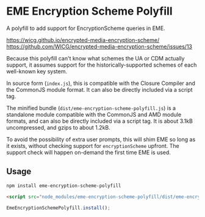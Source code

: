 # EME Encryption Scheme Polyfill

A polyfill to add support for EncryptionScheme queries in EME.

https://wicg.github.io/encrypted-media-encryption-scheme/
https://github.com/WICG/encrypted-media-encryption-scheme/issues/13

Because this polyfill can't know what schemes the UA or CDM actually support,
it assumes support for the historically-supported schemes of each well-known
key system.

In source form (`index.js`), this is compatible with the Closure Compiler and
the CommonJS module format.  It can also be directly included via a script tag.

The minified bundle (`dist/eme-encryption-scheme-polyfill.js`) is a standalone
module compatible with the CommonJS and AMD module formats, and can also be
directly included via a script tag.  It is about 3.1kB uncompressed, and gzips
to about 1.2kB.

To avoid the possibility of extra user prompts, this will shim EME so long as
it exists, without checking support for `encryptionScheme` upfront.  The
support check will happen on-demand the first time EME is used.


## Usage

```sh
npm install eme-encryption-scheme-polyfill
```

```html
<script src="node_modules/eme-encryption-scheme-polyfill/dist/eme-encryption-scheme-polyfill.js"></script>
```

```js
EmeEncryptionSchemePolyfill.install();
```
